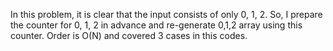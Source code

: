 In this problem, it is clear that the input consists of only 0, 1, 2.
So, I prepare the counter for 0, 1, 2 in advance and re-generate 0,1,2 array using this counter.
Order is O(N) and covered 3 cases in this codes.